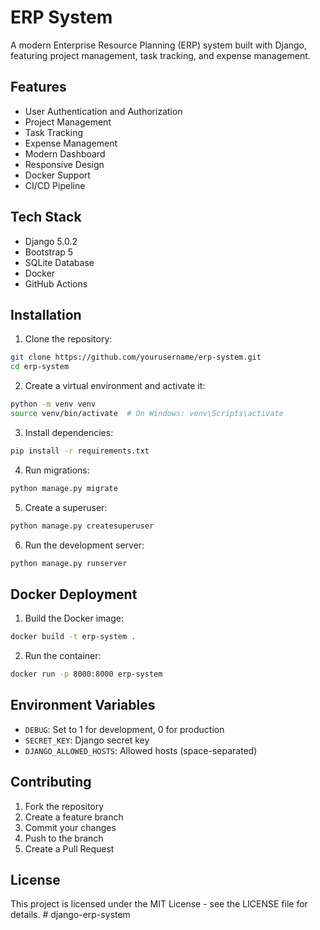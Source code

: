 # ERP System

A modern Enterprise Resource Planning (ERP) system built with Django, featuring project management, task tracking, and expense management.

## Features

- User Authentication and Authorization
- Project Management
- Task Tracking
- Expense Management
- Modern Dashboard
- Responsive Design
- Docker Support
- CI/CD Pipeline

## Tech Stack

- Django 5.0.2
- Bootstrap 5
- SQLite Database
- Docker
- GitHub Actions

## Installation

1. Clone the repository:
```bash
git clone https://github.com/yourusername/erp-system.git
cd erp-system
```

2. Create a virtual environment and activate it:
```bash
python -m venv venv
source venv/bin/activate  # On Windows: venv\Scripts\activate
```

3. Install dependencies:
```bash
pip install -r requirements.txt
```

4. Run migrations:
```bash
python manage.py migrate
```

5. Create a superuser:
```bash
python manage.py createsuperuser
```

6. Run the development server:
```bash
python manage.py runserver
```

## Docker Deployment

1. Build the Docker image:
```bash
docker build -t erp-system .
```

2. Run the container:
```bash
docker run -p 8000:8000 erp-system
```

## Environment Variables

- `DEBUG`: Set to 1 for development, 0 for production
- `SECRET_KEY`: Django secret key
- `DJANGO_ALLOWED_HOSTS`: Allowed hosts (space-separated)

## Contributing

1. Fork the repository
2. Create a feature branch
3. Commit your changes
4. Push to the branch
5. Create a Pull Request

## License

This project is licensed under the MIT License - see the LICENSE file for details. # django-erp-system
